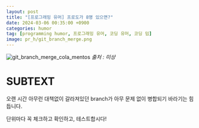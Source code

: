 ```yaml
---
layout: post
title: "[프로그래밍 유머] 프로도가 8명 있으면?"
date: 2024-03-06 00:35:00 +0900
categories: humor
tag: [programming humor, 프로그래밍 유머, 코딩 유머, 코딩 밈]
image: pr_h/git_branch_merge.png
---
```


![git_branch_merge_cola_mentos](pr_h/git_branch_merge.png)
_출처 : 미상_

# SUBTEXT

오랜 시간 아무런 대책없이 갈라져있던 branch가 아무 문제 없이 병합되기 바라기는 힘듭니다.

단위마다 꼭 체크하고 확인하고, 테스트합시다!